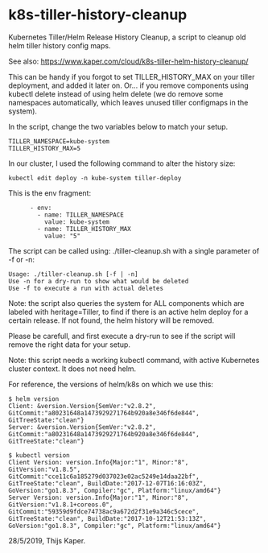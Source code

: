 # k8s-tiller-history-cleanup

Kubernetes Tiller/Helm Release History Cleanup, a script to cleanup old helm tiller history config maps.

See also: https://www.kaper.com/cloud/k8s-tiller-helm-history-cleanup/

This can be handy if you forgot to set TILLER_HISTORY_MAX on your tiller deployment, and added it later on.
Or... if you remove components using kubectl delete instead of using helm delete (we do remove some namespaces
automatically, which leaves unused tiller configmaps in the system).

In the script, change the two variables below to match your setup.
```
TILLER_NAMESPACE=kube-system
TILLER_HISTORY_MAX=5
```

In our cluster, I used the following command to alter the history size:
```
kubectl edit deploy -n kube-system tiller-deploy
```

This is the env fragment:
```
      - env:
        - name: TILLER_NAMESPACE
          value: kube-system
        - name: TILLER_HISTORY_MAX
          value: "5"
```

The script can be called using: ./tiller-cleanup.sh with a single parameter of -f or -n:
```
Usage: ./tiller-cleanup.sh [-f | -n]
Use -n for a dry-run to show what would be deleted
Use -f to execute a run with actual deletes
```

Note: the script also queries the system for ALL components which are labeled with heritage=Tiller,
to find if there is an active helm deploy for a certain release. If not found, the helm history
will be removed.

Please be carefull, and first execute a dry-run to see if the script will remove the right
data for your setup.

Note: this script needs a working kubectl command, with active Kubernetes cluster context. It does not need helm.

For reference, the versions of helm/k8s on which we use this:
```
$ helm version
Client: &version.Version{SemVer:"v2.8.2", GitCommit:"a80231648a1473929271764b920a8e346f6de844", GitTreeState:"clean"}
Server: &version.Version{SemVer:"v2.8.2", GitCommit:"a80231648a1473929271764b920a8e346f6de844", GitTreeState:"clean"}

$ kubectl version
Client Version: version.Info{Major:"1", Minor:"8", GitVersion:"v1.8.5", GitCommit:"cce11c6a185279d037023e02ac5249e14daa22bf", GitTreeState:"clean", BuildDate:"2017-12-07T16:16:03Z", GoVersion:"go1.8.3", Compiler:"gc", Platform:"linux/amd64"}
Server Version: version.Info{Major:"1", Minor:"8", GitVersion:"v1.8.1+coreos.0", GitCommit:"59359d9fdce74738ac9a672d2f31e9a346c5cece", GitTreeState:"clean", BuildDate:"2017-10-12T21:53:13Z", GoVersion:"go1.8.3", Compiler:"gc", Platform:"linux/amd64"}
```


28/5/2019, Thijs Kaper.

